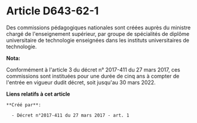 # Article D643-62-1

Des commissions pédagogiques nationales sont créées auprès du ministre chargé de l'enseignement supérieur, par groupe de
spécialités de diplôme universitaire de technologie enseignées dans les instituts universitaires de technologie.

**Nota:**

Conformément à l'article 3 du décret n° 2017-411 du 27 mars 2017, ces commissions sont instituées pour une durée de cinq ans
à compter de l'entrée en vigueur dudit décret, soit jusqu'au 30 mars 2022.

**Liens relatifs à cet article**

	**Créé par**:

	  - Décret n°2017-411 du 27 mars 2017 - art. 1
